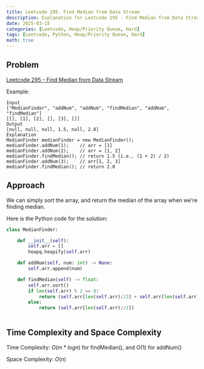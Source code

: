 ```yaml
---
title: Leetcode 295. Find Median from Data Stream
description: Explanation for Leetcode 295 - Find Median from Data Stream, and its solution in Python.
date: 2025-03-15
categories: [Leetcode, Heap/Priority Queue, Hard]
tags: [Leetcode, Python, Heap/Priority Queue, Hard]
math: true
---
```


## Problem
[Leetcode 295 - Find Median from Data Stream](https://leetcode.com/problems/find-median-from-data-stream/description/)

Example:
```
Input
["MedianFinder", "addNum", "addNum", "findMedian", "addNum", "findMedian"]
[[], [1], [2], [], [3], []]
Output
[null, null, null, 1.5, null, 2.0]
Explanation
MedianFinder medianFinder = new MedianFinder();
medianFinder.addNum(1);    // arr = [1]
medianFinder.addNum(2);    // arr = [1, 2]
medianFinder.findMedian(); // return 1.5 (i.e., (1 + 2) / 2)
medianFinder.addNum(3);    // arr[1, 2, 3]
medianFinder.findMedian(); // return 2.0
```

## Approach

We can simply sort the array, and return the median of the array when we're finding median.

Here is the Python code for the solution:
```python
class MedianFinder:

    def __init__(self):
        self.arr = []
        heapq.heapify(self.arr)

    def addNum(self, num: int) -> None:
        self.arr.append(num)

    def findMedian(self) -> float:
        self.arr.sort()
        if len(self.arr) % 2 == 0:
            return (self.arr[len(self.arr)//2] + self.arr[len(self.arr)//2-1])/2
        else:
            return (self.arr[len(self.arr)//2])
        
```
## Time Complexity and Space Complexity

Time Complexity: $O(m * log n)$ for findMedian(), and O(1) for addNum()

Space Complexity: $O(n)$